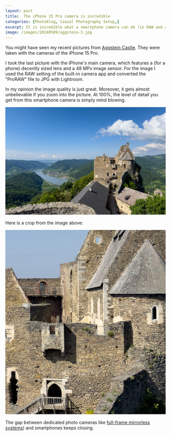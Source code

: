 ```yaml
---
layout: post
title:  The iPhone 15 Pro camera is incredible
categories: [Photoblog, Casual Photography Setup,]
excerpt: It is incredible what a smartphone camera can do (in RAW and 48 MPx)
image: /images/20240509/aggstein-3.jpg
---
```


You might have seen my recent pictures from [Aggstein Castle](../aggstein). They were taken with the cameras of the iPhone 15 Pro.

I took the last picture with the iPhone's main camera, which features a (for a phone) decently sized lens and a  48 MPx image sensor.
For the image I used the RAW setting of the built-in camera app and converted the "ProRAW" file to JPG with Lightroom.

In my opinion the image quality is just great. Moreover, it gets almost unbelievable if you zoom into the picture. At 100%, the level of detail you get from this smartphone camera is simply mind blowing.

![Ruine Aggstein](../images/20240509/aggstein-3.jpg)

Here is a crop from the image above:

![Crop from 48 MPx Raw of the iPhone 15 Pro + Lightroom](../images/20240509/aggstein_iphone_15pro_raw_crop.jpg)

The gap between dedicated photo cameras like [full-frame mirrorless systems](../leanest_highest_quality_casual_photography_setup/)) and smartphones keeps closing.